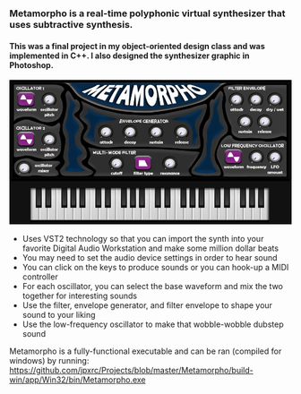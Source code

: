 ### Metamorpho is a real-time polyphonic virtual synthesizer that uses subtractive synthesis.
#### This was a final project in my object-oriented design class and was implemented in C++. I also designed the synthesizer graphic in Photoshop.

![ScreenShot](https://github.com/jpxrc/Projects/blob/master/Metamorpho/Metamorpho.jpg)

* Uses VST2 technology so that you can import the synth into your favorite Digital Audio Workstation and make some million dollar beats
* You may need to set the audio device settings in order to hear sound
* You can click on the keys to produce sounds or you can hook-up a MIDI controller
* For each oscillator, you can select the base waveform and mix the two together for interesting sounds
* Use the filter, envelope generator, and filter envelope to shape your sound to your liking
* Use the low-frequency oscillator to make that wobble-wobble dubstep sound

Metamorpho is a fully-functional executable and can be ran (compiled for windows) by running: https://github.com/jpxrc/Projects/blob/master/Metamorpho/build-win/app/Win32/bin/Metamorpho.exe
